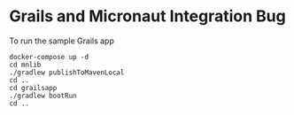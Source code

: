 # Grails and Micronaut Integration Bug

To run the sample Grails app

````
docker-compose up -d
cd mnlib
./gradlew publishToMavenLocal
cd ..
cd grailsapp
./gradlew bootRun
cd ..
````